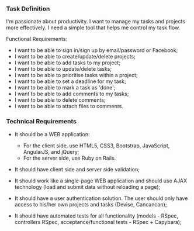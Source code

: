### Task Definition

I'm passionate about productivity. I want to manage my tasks and projects more effectively. I need a simple tool that helps me control my task flow.

Functional Requirements:

- I want to be able to sign in/sign up by email/password or Facebook;
- I want to be able to create/update/delete projects;
- I want to be able to add tasks to my project;
- I want to be able to update/delete tasks;
- I want to be able to prioritise tasks within a project;
- I want to be able to set a deadline for my task;
- I want to be able to mark a task as 'done';
- I want to be able to add comments to my tasks;
- I want to be able to delete comments;
- I want to be able to attach files to comments.

### Technical Requirements

- It should be a WEB application:

  - For the client side, use HTML5, CSS3, Bootstrap, JavaScript, AngularJS, and jQuery;
  - For the server side, use Ruby on Rails.

- It should have client side and server side validation;
- It should work like a single-page WEB application and should use AJAX technology (load and submit data without reloading a page);
- It should have a user authentication solution. The user should only have access to his/her own projects and tasks (Devise, Cancancan);
- It should have automated tests for all functionality (models - RSpec, controllers RSpec, acceptance/functional tests - RSpec + Capybara);
